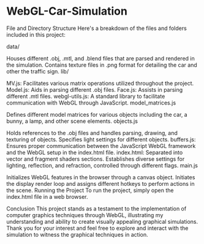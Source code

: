 # WebGL-Car-Simulation
File and Directory Structure
Here's a breakdown of the files and folders included in this project:

data/

Houses different .obj, .mtl, and .blend files that are parsed and rendered in the simulation.
Contains texture files in .png format for detailing the car and other the traffic sign.
lib/

MV.js: Facilitates various matrix operations utilized throughout the project.
Model.js: Aids in parsing different .obj files.
Face.js: Assists in parsing different .mtl files.
webgl-utils.js: A standard library to facilitate communication with WebGL through JavaScript.
model_matrices.js

Defines different model matrices for various objects including the car, a bunny, a lamp, and other scene elements.
objects.js

Holds references to the .obj files and handles parsing, drawing, and texturing of objects.
Specifies light settings for different objects.
buffers.js: Ensures proper communication between the JavaScript WebGL framework and the WebGL setup in the index.html file.
index.html: Separated into vector and fragment shaders sections.
Establishes diverse settings for lighting, reflection, and refraction, controlled through different flags.
main.js

Initializes WebGL features in the browser through a canvas object.
Initiates the display render loop and assigns different hotkeys to perform actions in the scene.
Running the Project
To run the project, simply open the index.html file in a web browser.

Conclusion
This project stands as a testament to the implementation of computer graphics techniques through WebGL, illustrating my understanding and ability to create visually appealing graphical simulations. Thank you for your interest and feel free to explore and interact with the simulation to witness the graphical techniques in action.
